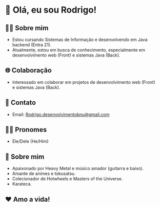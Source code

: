 # 👋 Olá, eu sou Rodrigo!

## 👨‍💻 Sobre mim
- Estou cursando Sistemas de Informação e desenvolvendo em Java backend (Entra 21).
- Atualmente, estou em busca de conhecimento, especialmente em desenvolvimento web (Front) e sistemas Java (Back).

## 🌐 Colaboração
- Interessado em colaborar em projetos de desenvolvimento web (Front) e sistemas Java (Back).

## 📧 Contato
- Email: Rodrigo.desenvolvimentobnu@gmail.com

## 👨‍🚀 Pronomes
- Ele/Dele (He/Him)

## 🎸 Sobre mim
- Apaixonado por Heavy Metal e músico amador (guitarra e baixo).
- Amante de animes e tokusatsu.
- Colecionador de Hotwheels e Masters of the Universe.
- Karateca.

## ❤️ Amo a vida!
